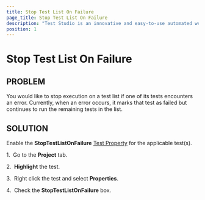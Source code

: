 ```yaml
---
title: Stop Test List On Failure
page_title: Stop Test List On Failure
description: "Test Studio is an innovative and easy-to-use automated web, WPF and load testing solution. Test Studio tests support essential technologies like ASP.NET AJAX, Silverlight, PHP and MVC. HTML5, Testing framework, functional testing, performance testing, load testing, exploratory testing, manual testing."
position: 1
---
```

# Stop Test List On Failure

## PROBLEM

You would like to stop execution on a test list if one of its tests encounters an error. Currently, when an error occurs, it marks that test as failed but continues to run the remaining tests in the list.

## SOLUTION

Enable the **StopTestListOnFailure** <a href="/features/test-maintenance/test-properties-standalone" target="_blank">Test Property</a> for the applicable test(s).


1.&nbsp; Go to the **Project** tab. 

2.&nbsp; **Highlight** the test.

3.&nbsp; Right click the test and select **Properties**.

4.&nbsp; Check the **StopTestListOnFailure** box.  
